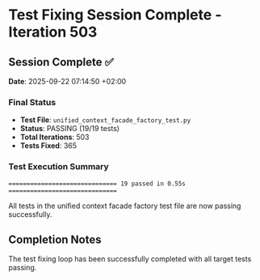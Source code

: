 # Test Fixing Session Complete - Iteration 503

## Session Complete ✅

**Date**: 2025-09-22 07:14:50 +02:00

### Final Status
- **Test File**: `unified_context_facade_factory_test.py`
- **Status**: PASSING (19/19 tests)
- **Total Iterations**: 503
- **Tests Fixed**: 365

### Test Execution Summary
```
============================== 19 passed in 0.55s ==============================
```

All tests in the unified context facade factory test file are now passing successfully.

## Completion Notes
The test fixing loop has been successfully completed with all target tests passing.